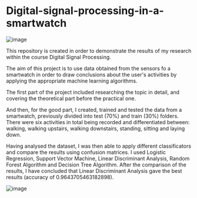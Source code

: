 # Digital-signal-processing-in-a-smartwatch

![image](https://github.com/AHromic1/Digital-signal-processing-in-a-smartwatch/assets/115954313/d31d70a8-a6a9-4cdf-8461-5ae6c9401147)

This repository is created in order to demonstrate the results of my research within the course Digital Signal Processing. 

The aim of this project is to use data obtained from the sensors fo a smartwatch in order to draw conclusions about the user's activities by applying the appropriate machine learning algorithms. 

The first part of the project included researching the topic in detail, and covering the theoretical part before the practical one.

And then, for the good part, I created, trained and tested the data from a smartwatch, previously divided into test (70%) and train (30%) folders. There were six activities in total being recorded and differentiated between: walking, walking upstairs, walking downstairs, standing, sitting and laying down. 

Having analysed the dataset, I was then able to apply different classificators and compare the results using confusion matrices. I used Logistic Regression, Support Vector Machine, Linear Discriminant Analysis, Random Forest Algorithm and Decision Tree Algorithm. After the comparison of the results, I have concluded that Linear Discriminant Analysis gave the best results (accuracy of 0.9643705463182898). 

![image](https://github.com/AHromic1/Digital-signal-processing-in-a-smartwatch/assets/115954313/7d42b622-caef-4220-a1b5-44235b0024ca)
